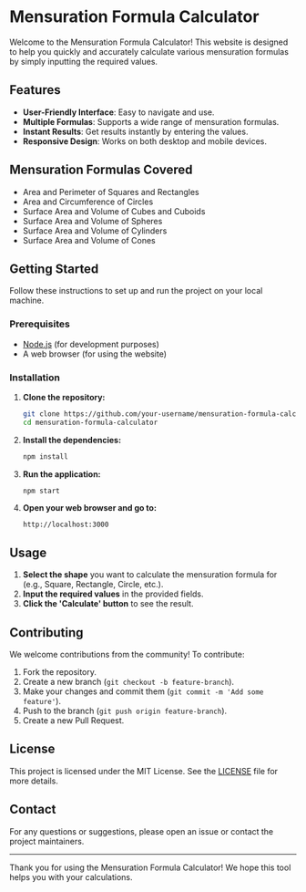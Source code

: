 # Mensuration Formula Calculator

Welcome to the Mensuration Formula Calculator! This website is designed to help you quickly and accurately calculate various mensuration formulas by simply inputting the required values.

## Features

- **User-Friendly Interface**: Easy to navigate and use.
- **Multiple Formulas**: Supports a wide range of mensuration formulas.
- **Instant Results**: Get results instantly by entering the values.
- **Responsive Design**: Works on both desktop and mobile devices.

## Mensuration Formulas Covered

- Area and Perimeter of Squares and Rectangles
- Area and Circumference of Circles
- Surface Area and Volume of Cubes and Cuboids
- Surface Area and Volume of Spheres
- Surface Area and Volume of Cylinders
- Surface Area and Volume of Cones

## Getting Started

Follow these instructions to set up and run the project on your local machine.

### Prerequisites

- [Node.js](https://nodejs.org/) (for development purposes)
- A web browser (for using the website)

### Installation

1. **Clone the repository:**

    ```bash
    git clone https://github.com/your-username/mensuration-formula-calculator.git
    cd mensuration-formula-calculator
    ```

2. **Install the dependencies:**

    ```bash
    npm install
    ```

3. **Run the application:**

    ```bash
    npm start
    ```

4. **Open your web browser and go to:**

    ```
    http://localhost:3000
    ```

## Usage

1. **Select the shape** you want to calculate the mensuration formula for (e.g., Square, Rectangle, Circle, etc.).
2. **Input the required values** in the provided fields.
3. **Click the 'Calculate' button** to see the result.

## Contributing

We welcome contributions from the community! To contribute:

1. Fork the repository.
2. Create a new branch (`git checkout -b feature-branch`).
3. Make your changes and commit them (`git commit -m 'Add some feature'`).
4. Push to the branch (`git push origin feature-branch`).
5. Create a new Pull Request.

## License

This project is licensed under the MIT License. See the [LICENSE](LICENSE) file for more details.

## Contact

For any questions or suggestions, please open an issue or contact the project maintainers.

---

Thank you for using the Mensuration Formula Calculator! We hope this tool helps you with your calculations.
